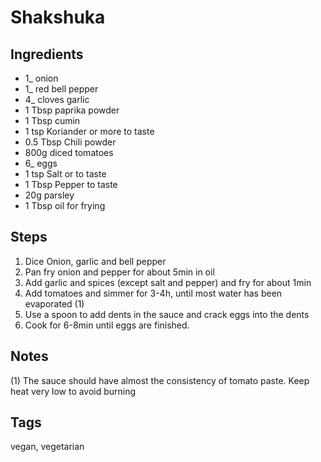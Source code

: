 # Shakshuka

## Ingredients

* 1_ onion
* 1_ red bell pepper 
* 4_ cloves garlic
* 1 Tbsp paprika powder
* 1 Tbsp cumin
* 1 tsp Koriander or more to taste
* 0.5 Tbsp Chili powder 
* 800g diced tomatoes
* 6_ eggs 
* 1 tsp Salt or to taste
* 1 Tbsp Pepper to taste
* 20g parsley 
* 1 Tbsp oil for frying

## Steps

1. Dice Onion, garlic and bell pepper
2. Pan fry onion and pepper for about 5min in oil
3. Add garlic and spices (except salt and pepper) and fry for about 1min
4. Add tomatoes and simmer for 3-4h, until most water has been evaporated (1)
5. Use a spoon to add dents in the sauce and crack eggs into the dents
6. Cook for 6-8min until eggs are finished.

## Notes

(1) The sauce should have almost the consistency of tomato paste.
Keep heat very low to avoid burning

## Tags
vegan, vegetarian
